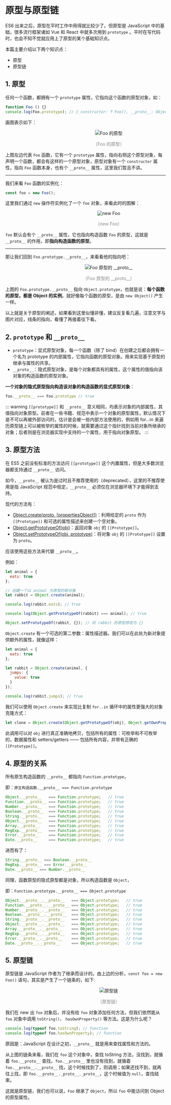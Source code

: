 # 原型与原型链

ES6 出来之后，原型在平时工作中用得就比较少了。但原型是 JavaScript 中的基础，很多流行框架诸如 Vue 和 React 中就多次用到 `prototype` 。平时在写代码时，也会不知不觉就应用上了原型的某个基础知识点。

本篇主要介绍以下两个知识点：

* 原型
* 原型链

## 1. 原型

任何一个函数，都拥有一个 `prototype` 属性，它指向这个函数的原型对象，如：

```javascript
function Foo () {}
console.log(Foo.prototype); // { constructor: f Foo(), __proto__: Object }
```

画图表示如下：

<div style="text-align: center; width: 650px;">
  <img src="./assets/foo-prototype.png" alt="Foo 的原型">
  <p style="text-align: center; color: #888">（Foo 的原型）</p>
</div>

上图左边代表 `Foo` 函数，它有一个 `prototype` 属性，指向右侧这个原型对象，每声明一个函数，都会有这样的一个原型对象，原型对象有一个 `constructor` 属性，指向 `Foo` 函数本身，也有个 `__proto__` 属性，这里我们暂且不讲。

---------------------------------------

我们来看 `Foo` 函数的实例化：

```javascript
const foo = new Foo();
```

这里我们通过 `new` 操作符实例化了一个 `foo` 对象，来看此时的图解：

<div style="text-align: center; width: 650px;">
  <img src="./assets/new-foo.png" alt="new Foo">
  <p style="text-align: center; color: #888">（new Foo）</p>
</div>

`foo` 默认会有个 `__proto__` 属性，它也指向构造函数 `Foo` 的原型，这就是 `__proto__` 的作用，即**指向构造函数的原型**。

---------------------------------------

那让我们回到 `Foo.prototype.__proto__`，来看看他的指向吧：

<div style="text-align: center; width: 650px;">
  <img src="./assets/foo-prototype-__proto__.png" alt="Foo 原型的 __proto__">
  <p style="text-align: center; color: #888">（Foo 原型的 __proto__）</p>
</div>

上图的 `Foo.prototype.__proto__` 指向 `Object.prototype`，也就是说：**每个函数的原型，都是 Object 的实例**。就好像每个函数的原型，是由 `new Object()` 产生一样。

以上就是关于原型的阐述，如果看到这里似懂非懂，建议反复看几遍，注意文字与图片对应，线条的指向，看懂了再接着往下看。

## 2. `prototype` 和 `__proto__`

* `prototype`：显式原型对象，每一个函数（除了 bind）在创建之后都会拥有一个名为 prototype 的内部属性，它指向函数的原型对象。用来实现基于原型的继承与属性的共享。
* `__proto__`：隐式原型对象，是每个对象都具有的属性，这个属性的值指向该对象的构造函数的原型对象。

**一个对象的隐式原型指向构造该对象的构造函数的显式原型对象**：

```javascript
foo.__proto__ === Foo.prototype // true
```

::: warning
`[[prototype]]` 和 `__proto__` 意义相同，均表示对象的内部属性，其值指向对象原型。前者在一些书籍、规范中表示一个对象的原型属性，默认情况下是不可以再被外部访问的，估计是会被一些内部方法使用的，例如用 for...in 来遍历原型链上可以被枚举的属性的时候，就需要通过这个指针找到当前对象所继承的对象；后者则是在浏览器实现中支持的一个属性，用于指向对象原型。
:::

## 3. 原型方法

在 ES5 之前没有标准的方法访问 `[[prototype]]` 这个内置属性，但是大多数浏览器都支持通过 `__proto__` 访问。

如今，`__proto__` 被认为是过时且不推荐使用的（deprecated），这里的不推荐使用是指 JavaScript 规范中规定，`__proto__` 必须仅在浏览器环境下才能得到支持。

现代的方法有：

* [Object.create(proto, [propertiesObject])](https://developer.mozilla.org/zh-CN/docs/Web/JavaScript/Reference/Global_Objects/Object/create)：利用给定的 `proto` 作为 `[[Prototype]]` 和可选的属性描述来创建一个空对象。
* [Object.getPrototypeOf(obj)](https://developer.mozilla.org/zh-CN/docs/Web/JavaScript/Reference/Global_Objects/Object/getPrototypeOf)：返回对象 `obj` 的 `[[Prototype]]`。
* [Object.setPrototypeOf(obj, prototype)](https://developer.mozilla.org/zh-CN/docs/Web/JavaScript/Reference/Global_Objects/Object/setPrototypeOf)：将对象 `obj` 的 `[[Prototype]]` 设置为 `proto`。

应该使用这些方法来代替 `__proto__`。

例如：

```javascript {6,10,12}
let animal = {
  eats: true
};

// 创建一个以 animal 为原型的新对象
let rabbit = Object.create(animal);

console.log(rabbit.eats); // true

console.log(Object.getPrototypeOf(rabbit) === animal); // true

Object.setPrototypeOf(rabbit, {}); // 将 rabbit 的原型修改为 {}
```

`Object.create` 有一个可选的第二参数：属性描述器。我们可以在此处为新对象提供额外的属性，就像这样：

```javascript
let animal = {
  eats: true
};

let rabbit = Object.create(animal, {
  jumps: {
    value: true
  }
});

console.log(rabbit.jumps); // true
```

我们可以使用 `Object.create` 来实现比复制 `for..in` 循环中的属性更强大的对象克隆方式：

```javascript
let clone = Object.create(Object.getPrototypeOf(obj), Object.getOwnPropertyDescriptors(obj));
```

此调用可以对 `obj` 进行真正准确地拷贝，包括所有的属性：可枚举和不可枚举的，数据属性和 setters/getters —— 包括所有内容，并带有正确的 `[[Prototype]]`。

## 4. 原型的关系

所有原生构造函数的 `__proto__` 都指向 `Function.prototype`，

即：`原生构造函数.__proto__ === Function.prototype`

```javascript
Object.__proto__   === Function.prototype;   // true
Function.__proto__ === Function.prototype;   // true
Number.__proto__   === Function.prototype;   // true
Boolean.__proto__  === Function.prototype;   // true
String.__proto__   === Function.prototype;   // true
Object.__proto__   === Function.prototype;   // true
Array.__proto__    === Function.prototype;   // true
RegExp.__proto__   === Function.prototype;   // true
Error.__proto__    === Function.prototype;   // true
Date.__proto__     === Function.prototype;   // true
```

进而有了：

```javascript
String.__proto__ === Boolean.__proto__
RegExp.__proto__ === Error.__proto__
Date.__proto__ === Number.__proto__
```

同理，函数原型的隐式原型都是对象，所以构造函数是 `Object`，

即：`Function.prototype.__proto__ === Object.prototype`

```javascript
Object.__proto__.__proto__   === Object.prototype;   // true
Function.__proto__.__proto__ === Object.prototype;   // true
Number.__proto__.__proto__   === Object.prototype;   // true
Boolean.__proto__.__proto__  === Object.prototype;   // true
String.__proto__.__proto__   === Object.prototype;   // true
Object.__proto__.__proto__   === Object.prototype;   // true
Array.__proto__.__proto__    === Object.prototype;   // true
RegExp.__proto__.__proto__   === Object.prototype;   // true
Error.__proto__.__proto__    === Object.prototype;   // true
Date.__proto__.__proto__     === Object.prototype;   // true
```

## 5. 原型链

原型链是 JavaScript 作者为了继承而设计的。由上边的分析，`const foo = new Foo()` 语句，其实是产生了一个链条的，如下:

<div style="text-align: center; width: 650px;">
  <img src="./assets/prototype-chain.png" alt="原型链">
  <p style="text-align: center; color: #888">（原型链）</p>
</div>

我们在 new 出 `foo` 对象后，并没有给 `foo` 对象添加任何方法，但我们依然能从 `foo` 对象中调用 `toString()`、 `hasOwnProperty()` 等方法。这是为什么呢？

```javascript
console.log(typeof foo.toString); // function
console.log(typeof foo.hasOwnProperty); // function
```

原因是：JavaScript 在设计之初，`__proto__` 就是用来查找属性和方法的。

从上图的链条来看，我们在 `foo` 这个对象中，查找 toString 方法，没找到，就循着 `foo.__proto__` 查找，`foo.__proto__` 里也没有找到，就循着 `foo.__proto__.__proto__` 找，这个时候找到了，则调用；如果还找不到，就再往上找，即 `foo.__proto__._proto__._proto__`，这个时候值为 `null`，查找结束。

这就是原型链，我们也可以说，`Foo` 继承了 `Object`，所以 `foo` 中能访问到 Object 的原型属性。
